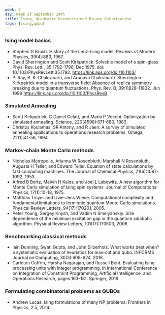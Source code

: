 ```yaml
---
week: 2
day: Week of September 14th
title: Ising, Quadratic Unconstrained Binary Optimization
tags: [ising,qubo]
---
```

### Ising model basics
- Stephen G Brush. History of the Lenz-Ising model. Reviews of Modern Physics, 39(4):883, 1967.
- David Sherrington and Scott Kirkpatrick. Solvable model of a spin-glass. Phys. Rev. Lett., 35:1792-1796, Dec 1975. doi: 10.1103/PhysRevLett.35.1792. https://link.aps.org/doi/10.1103/
- P. Ray, B. K. Chakrabarti, and Arunava Chakrabarti. Sherrington-Kirkpatrick model in a transverse field: Absence of replica symmetry breaking due to quantum fluctuations. Phys. Rev. B, 39:11828-11832. Jun 1989 https://link.aps.org/doi/10.1103/PhysRevB

### Simulated Annealing 
- Scott Kirkpatrick, C Daniel Gelatt, and Mario P Vecchi. Optimization by simulated annealing. Science, 220(4598):671-680, 1983.
- Christos Koulamas, SR Antony, and R Jaen. A survey of simulated annealing applications to operations research problems. Omega, 22(1):41-56, 1994.

### Markov-chain Monte Carlo methods
- Nicholas Metropolis, Arianna W Rosenbluth, Marshall N Rosenbluth, Augusta H Teller, and Edward
Teller. Equation of state calculations by fast computing machines. The Journal of Chemical Physics, 21(6):1087-1092, 1953.
- Alfred B Bortz, Malvin H Kalos, and Joel L Lebowitz. A new algorithm for Monte Carlo simulation of Ising spin systems. Journal of Computational Physics, 17(1):10-18, 1975.
- Matthias Troyer and Uwe-Jens Wiese. Computational complexity and fundamental limitations to fermionic quantum Monte Carlo simulations. Physical Review Letters, 94(17):170201, 2005.
- Peter Young, Sergey Knysh, and Vadim N Smelyanskiy. Size dependence of the minimum excitation gap in the quantum adiabatic algorithm. Physical Review Letters, 101(17):170503, 2008.

### Benchmarking classical methods  
- Iain Dunning, Swati Gupta, and John Silberholz. What works best when? a systematic evaluation of
heuristics for max-cut and qubo. INFORMS Journal on Computing, 30(3):608-624, 2018.
- Carleton Coffrin, Harsha Nagarajan, and Russell Bent. Evaluating Ising processing units with integer programming. In International Conference on Integration of Constraint Programming, Artificial Intelligence, and Operations Research, pages 163-181. Springer, 2019.

### Formulating combinatorial problems as QUBOs
- Andrew Lucas. Ising formulations of many NP problems. Frontiers in Physics, 2:5, 2014.
